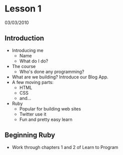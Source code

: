 # Lesson 1

03/03/2010

## Introduction

* Introducing me
  * Name
  * What do I do?
* The course
  * Who's done any programming?
* What are we building? Introduce our Blog App.
* A few moving parts:
  * HTML
  * CSS
  * and...
* Ruby
  * Popular for building web sites
  * Twitter use it
  * Fun and pretty easy learn

## Beginning Ruby

* Work through chapters 1 and 2 of Learn to Program

